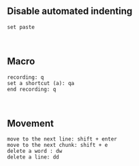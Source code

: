 ## Disable automated indenting
```
set paste
```

<br />

## Macro
```
recording: q
set a shortcut (a): qa
end recording: q
```

<br />

## Movement
```
move to the next line: shift + enter
move to the next chunk: shift + e
delete a word : dw
delete a line: dd
```

